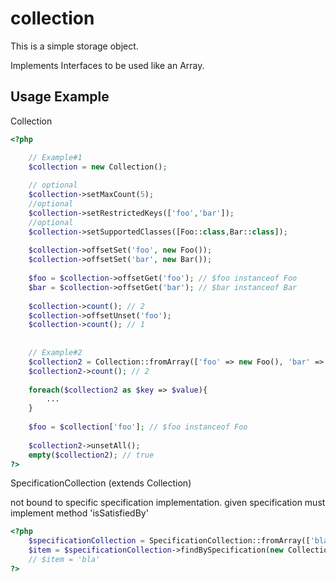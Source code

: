 # collection
This is a simple storage object.

Implements Interfaces to be used like an Array.

Usage Example
-------------
Collection
``` php
<?php

    // Example#1
    $collection = new Collection();
    
    // optional
    $collection->setMaxCount(5);
    //optional
    $collection->setRestrictedKeys(['foo','bar']);
    //optional
    $collection->setSupportedClasses([Foo::class,Bar::class]);
    
    $collection->offsetSet('foo', new Foo());
    $collection->offsetSet('bar', new Bar());
    
    $foo = $collection->offsetGet('foo'); // $foo instanceof Foo
    $bar = $collection->offsetGet('bar'); // $bar instanceof Bar
        
    $collection->count(); // 2
    $collection->offsetUnset('foo');
    $collection->count(); // 1
    
    
    // Example#2
    $collection2 = Collection::fromArray(['foo' => new Foo(), 'bar' => new Bar()]);
    $collection2->count(); // 2
    
    foreach($collection2 as $key => $value){
        ...
    }
    
    $foo = $collection['foo']; // $foo instanceof Foo
    
    $collection2->unsetAll();
    empty($collection2); // true
?>
```
SpecificationCollection (extends Collection)

not bound to specific specification implementation.
given specification must implement method 'isSatisfiedBy'
``` php
<?php
    $specificationCollection = SpecificationCollection::fromArray(['bla',1,new \stdClass()]);
    $item = $specificationCollection->findBySpecification(new CollectionSpecificationTestIsType('string')); 
    // $item = 'bla'  
?>
```    